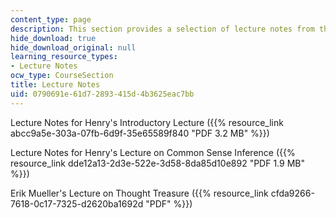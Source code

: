 ```yaml
---
content_type: page
description: This section provides a selection of lecture notes from the course.
hide_download: true
hide_download_original: null
learning_resource_types:
- Lecture Notes
ocw_type: CourseSection
title: Lecture Notes
uid: 0790691e-61d7-2893-415d-4b3625eac7bb
---
```


Lecture Notes for Henry's Introductory Lecture ({{% resource_link abcc9a5e-303a-07fb-6d9f-35e65589f840 "PDF 3.2 MB" %}})

Lecture Notes for Henry's Lecture on Common Sense Inference ({{% resource_link dde12a13-2d3e-522e-3d58-8da85d10e892 "PDF 1.9 MB" %}})

Erik Mueller's Lecture on Thought Treasure ({{% resource_link cfda9266-7618-0c17-7325-d2620ba1692d "PDF" %}})